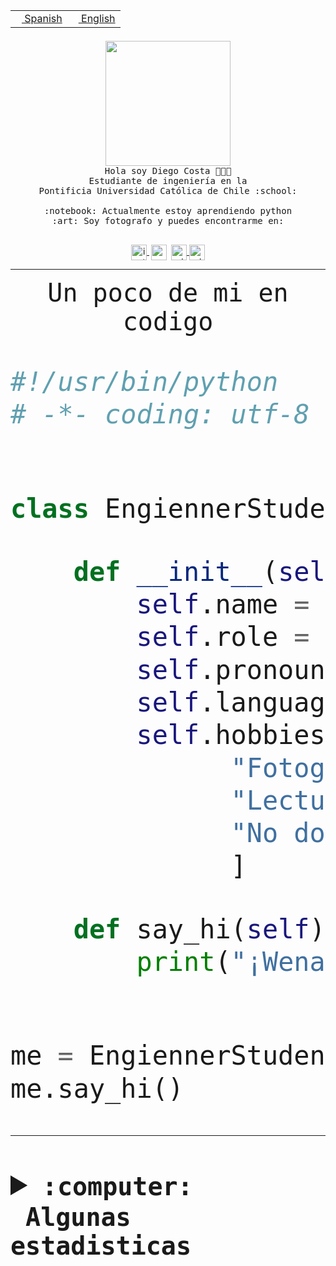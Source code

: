 <table border="0"  align="right">
 <tr><td><a href="README.md"><img src="https://upload.wikimedia.org/wikipedia/commons/thumb/8/89/Bandera_de_Espa%C3%B1a.svg/1200px-Bandera_de_Espa%C3%B1a.svg.png" height="10"> Spanish</a></td>
 <td><a href="README.en.md"><img src="https://upload.wikimedia.org/wikipedia/commons/a/a4/Flag_of_the_United_States.svg" height="10"> English</a></td></tr>
</table><br><br><br>


<p align="center">
  <img src="https://github.com/diegocostares/diegocostares/blob/main/Images/aaa2.gif?raw=true" height="200px" weight="200px">
  <br><samp>
    Hola soy Diego Costa 👨🏻‍💻<br>
    Estudiante de ingeniería en la <br>
    Pontificia Universidad Católica de Chile :school:<br>
  <br>
    :notebook: Actualmente estoy aprendiendo python <br>
    :art: Soy fotografo y puedes encontrarme en: <br>
  <br></samp>
  
</p>

<p align="center">
   <a href="https://instagram.com/diegocosta_no" target="blank">
    <img 
    align="center" src="https://cdn.jsdelivr.net/npm/simple-icons@3.0.1/icons/instagram.svg" alt="instagram" height="25px" width="25px" />
  </a>
  <a style="border: 3px solid; color: white;"href="https://t.me/diegocosta_no" target="blank">
  <img
  align="center" alt="Telegram" width="25px" src="https://icons-for-free.com/iconfiles/png/512/Telegram-1324888767380505522.png" />
</a>
<a href="https://api.whatsapp.com/send?phone=56971897835&text=Hola!" target="blank">
  <img
  align="center" alt="wtsp" width="25px" src="https://img.icons8.com/pastel-glyph/2x/whatsapp--v2.png" />
</a>
<a href="https://www.linkedin.com/in/diego-costa-786249213/" target="blank">
  <img
  align="center" alt="wtsp" width="25px" src="https://img.icons8.com/metro/452/linkedin.png" />
</a>

  </a>
</p>

---


<p align="center"><font size="25"><samp>Un poco de mi en codigo</samp></front></p>


```python
#!/usr/bin/python
# -*- coding: utf-8 -*-


class EngiennerStudent:

    def __init__(self):
        self.name = "Diego Costa"
        self.role = "Estudiante"
        self.pronouns = "he/him"
        self.language_spoken = ["es_CL", "en_US"]
        self.hobbies = [
              "Fotografia",
              "Lectura",
              "No dormir",
              ]

    def say_hi(self):
        print("¡Wena mundo!")


me = EngiennerStudent()
me.say_hi()
```
---
<details>
  <summary><b><samp>:computer: &nbsp;Algunas estadisticas</samp></b></summary>
  <br/></p>

<!--START_SECTION:waka-->
![Code Time](http://img.shields.io/badge/Code%20Time-933%20hrs%2010%20mins-blue)

**Soy nocturno 🦉** 

```text
🌞 Mañana                 8 commits           ░░░░░░░░░░░░░░░░░░░░░░░░░   00.30 % 
🌆 Día                    814 commits         ████████░░░░░░░░░░░░░░░░░   30.50 % 
🌃 Tarde                  1167 commits        ███████████░░░░░░░░░░░░░░   43.72 % 
🌙 Noche                  680 commits         ██████░░░░░░░░░░░░░░░░░░░   25.48 % 
```
📅 **Soy más productivo los Martes** 

```text
Lunes                    408 commits         ████░░░░░░░░░░░░░░░░░░░░░   15.29 % 
Martes                   527 commits         █████░░░░░░░░░░░░░░░░░░░░   19.75 % 
Miércoles                340 commits         ███░░░░░░░░░░░░░░░░░░░░░░   12.74 % 
Jueves                   367 commits         ███░░░░░░░░░░░░░░░░░░░░░░   13.75 % 
Viernes                  413 commits         ████░░░░░░░░░░░░░░░░░░░░░   15.47 % 
Sábado                   218 commits         ██░░░░░░░░░░░░░░░░░░░░░░░   08.17 % 
Domingo                  396 commits         ████░░░░░░░░░░░░░░░░░░░░░   14.84 % 
```


📊 **Esta semana me dediqué a** 

```text
🐱‍💻 Proyectos: 
github-actions           8 hrs 56 mins       ███████░░░░░░░░░░░░░░░░░░   26.50 % 
2023-1-S4-Grupo2-Scraper 8 hrs 23 mins       ██████░░░░░░░░░░░░░░░░░░░   24.84 % 
2023-1-S4-Grupo2-IA      5 hrs 14 mins       ████░░░░░░░░░░░░░░░░░░░░░   15.50 % 
2023-1-S4-Grupo2-Backend 3 hrs 16 mins       ██░░░░░░░░░░░░░░░░░░░░░░░   09.68 % 
rails_docker_compose_psql2 hrs 34 mins       ██░░░░░░░░░░░░░░░░░░░░░░░   07.61 % 
```


 Last Updated on 16/05/2023 06:23:43 UTC
<!--END_SECTION:waka-->
  
  

<p align="center"> <img src="https://github-readme-stats.vercel.app/api?username=diegocostares&show_icons=true&theme=ayu-mirage" alt="abhisheknaiidu" /></p>
 
</details>
